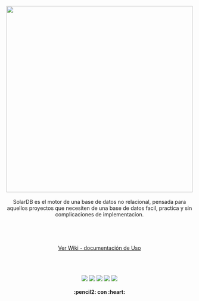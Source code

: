 



<p align="center">
  <img width="500" src="https://github.com/gusgeek/SolarDB-Core/blob/main/logo.svg">
  <br>
  <br>
  SolarDB es el motor de una base de datos no relacional, pensada para aquellos proyectos que necesiten de una base de datos facil, practica y sin complicaciones de implementacion.
</p>


#

<p align="center">
  <br><br>
  <a href="https://github.com/gusgeek/SolarDB-Core/wiki">Ver Wiki - documentación de Uso</a>
  <br><br>
</p>




<p align="center">
  <br>
  <bR>
    <img src="https://img.shields.io/github/downloads/gusgeek/SolarDB-Core/total">  
    <img src="https://img.shields.io/github/v/release/gusgeek/SolarDB-Core">  
    <img src="https://img.shields.io/github/release-date/gusgeek/SolarDB-Core">  
    <img src="https://img.shields.io/github/languages/code-size/gusgeek/SolarDB-Core">
    <img src="https://img.shields.io/npm/dt/solardb-core?label=NPM%20Downloads">
  <br><br>
  <strong>:pencil2: con :heart:</strong>
</p>
